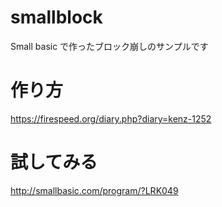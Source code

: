 # smallblock

Small basic で作ったブロック崩しのサンプルです

# 作り方

https://firespeed.org/diary.php?diary=kenz-1252

# 試してみる

http://smallbasic.com/program/?LRK049
